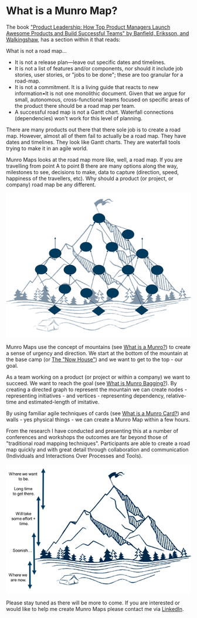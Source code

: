 # What is a Munro Map?

The book ["Product Leadership: How Top Product Managers Launch Awesome Products and Build Successful Teams" by Banfield, Eriksson, and Walkingshaw](https://books.google.com.au/books?id=UrbZDgAAQBAJ&vq=gantt&source=gbs_navlinks_s), has a section within it that reads: 

What is not a road map...

* It is not a release plan—leave out specific dates and timelines.
* It is not a list of features and/or components, nor should it include job stories, user stories, or "jobs to be done"; these are too granular for a road-map.
* It is not a commitment. It is a living guide that reacts to new information•It is not one monolithic document. Given that we argue for small, autonomous, cross-functional teams focused on specific areas of the product there should be a road map per team.
* A successful road map is not a Gantt chart. Waterfall connections \(dependencies\) won't work for this level of planning.

There are many products out there that there sole job is to create a road map. However, almost all of them  fail to actually be a road map. They have dates and timelines. They look like Gantt charts. They are waterfall tools trying to make it in an agile world. 

Munro Maps looks at the road map more like, well, a road map. If you are travelling from point A to point B there are many options along the way, milestones to see, decisions to make, data to capture \(direction, speed, happiness of the travellers, etc\). Why should a product \(or project, or company\) road map be any different. 

![Munro Map - from The Now House to the Summit Goal](../.gitbook/assets/map1.png)

Munro Maps use the concept of mountains \(see [What is a Munro?](../scottish-munros/what-is-a-munro.md)\) to create a sense of urgency and direction. We start at the bottom of the mountain at the base camp \(or [The "Now House"](../the-mechanics/the-now-house.md)\) and we want to get to the top - our goal. 

As a team working on a product \(or project or within a company\) we want to succeed. We want to reach the goal \(see [What is Munro Bagging?](../scottish-munros/what-is-munro-bagging.md)\). By creating a directed graph to represent the mountain we can create nodes - representing initiatives - and vertices - representing dependency, relative-time and estimated-length of imitative.

By using familiar agile techniques of cards \(see [What is a Munro Card?](../the-mechanics/what-is-a-munro-card.md)\) and walls - yes physical things - we can create a Munro Map within a few hours. 

From the research I have conducted and presenting this at a number of conferences and workshops the outcomes are far beyond those of "traditional road mapping techniques". Participants are able to create a road map quickly and with great detail through collaboration and communication \(Individuals and Interactions Over Processes and Tools\). 

![Munro Maps don&apos;t throw out the Time aspect - instead time is relative and fluid.](../.gitbook/assets/map2.png)

Please stay tuned as there will be more to come.  If you are interested or would like to help me create Munro Maps please contact me via [LinkedIn](https://www.linkedin.com/in/maddogmikeb/). 

